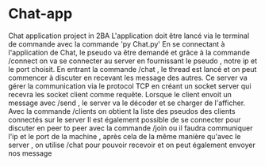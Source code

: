 # Chat-app
Chat application project in 2BA
L'application doit être lancé via le terminal de commande avec la commande 'py Chat.py'
En se connectant à l'application de Chat, le pseudo va être demandé et grâce à la commande /connect on va se connecter au server en fournissant le pseudo , notre ip et le port choisit. En entrant la commande /chat , le thread est lancé et on peut commencer à discuter en recevant les message des autres.
Ce server va gérer la communication via le protocol TCP en créant un socket server qui recevra les socket client comme requête.
Lorsque le client envoit un message avec /send , le server va le décoder et se charger de l'afficher.
Avec la commande /clients on obtient la liste des pseudos des clients connectés sur le server
Il est également possible de se connecter pour discuter en peer to peer avec la commande /join ou il faudra communiquer l'ip et le port de la machine , après cela de la même manière qu'avec le server , on utilise /chat pour pouvoir recevoir et on peut également envoyer nos message
